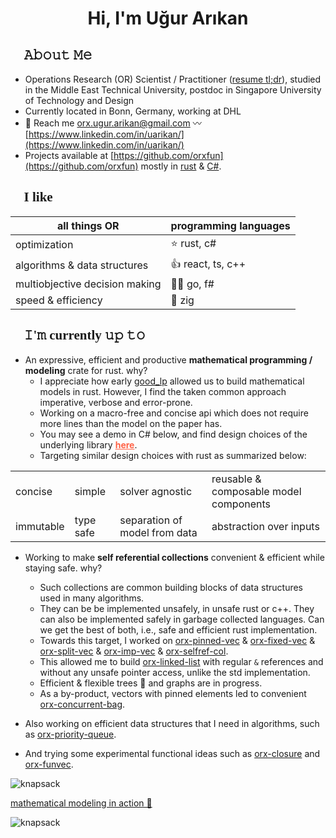 <h1 align="center">Hi, I'm Uğur Arıkan</h1>

<h2 style="font-family: consolas;">👋 𝙰𝚋𝚘𝚞𝚝 𝙼𝚎</h2>

- Operations Research (OR) Scientist / Practitioner ([resume tl;dr](https://orxfun.github.io/cv/)), studied in the Middle East Technical University, postdoc in Singapore University of Technology and Design
- Currently located in Bonn, Germany, working at DHL
- 💬 Reach me [orx.ugur.arikan@gmail.com](mailto:orx.ugur.arikan@gmail.com) 〰️ [https://www.linkedin.com/in/uarikan/](https://www.linkedin.com/in/uarikan/)
- Projects available at [https://github.com/orxfun](https://github.com/orxfun) mostly in [rust](https://crates.io/users/orxfun) & [C#](https://www.nuget.org/profiles/orx.ugur.arikan).


<h2 style="font-family: consolas;">🤟 I like</h2>

| all things OR                  | programming languages |
|--------------------------------|-----------------------|
| optimization                   | ⭐ rust, c#           |
| algorithms & data structures   | 👍 react, ts, c++     |
| multiobjective decision making | 👌🏽 go, f#  |
| speed & efficiency             | 🤔 zig    |

<h2 style="font-family: consolas;">🎈 𝙸'𝚖 currently 𝚞𝚙 𝚝𝚘</h2>

- An expressive, efficient and productive **mathematical programming / modeling** crate for rust. why?
  * I appreciate how early [good_lp](https://crates.io/crates/good_lp) allowed us to build mathematical models in rust. However, I find the taken common approach imperative, verbose and error-prone.
  * Working on a macro-free and concise api which does not require more lines than the model on the paper has.
  * You may see a demo in C# below, and find design choices of the underlying library **<a target="_blank" href="https://orxfun.github.io/orx-mathprog-gallery/" style="color:tomato;">here</a>**.
  * Targeting similar design choices with rust as summarized below:

|||||
|---|---|---|---|
| concise | simple | solver agnostic | reusable & composable model components |
| immutable | type safe | separation of model from data | abstraction over inputs |

- Working to make **self referential collections** convenient & efficient while staying safe. why?
  - Such collections are common building blocks of data structures used in many algorithms.
  - They can be be implemented unsafely, in unsafe rust or c++. They can also be implemented safely in garbage collected languages. Can we get the best of both, i.e., safe and efficient rust implementation.
  - Towards this target, I worked on <a target="_blank" href="https://crates.io/crates/orx-pinned-vec">orx-pinned-vec</a> & <a target="_blank" href="https://crates.io/crates/orx-fixed-vec">orx-fixed-vec</a> & <a target="_blank" href="https://crates.io/crates/orx-split-vec">orx-split-vec</a> & <a target="_blank" href="https://crates.io/crates/orx-imp-vec">orx-imp-vec</a> & <a target="_blank" href="https://crates.io/crates/orx-selfref-col">orx-selfref-col</a>.
  - This allowed me to build <a target="_blank" href="https://crates.io/crates/orx-linked-list">orx-linked-list</a> with regular `&` references and without any unsafe pointer access, unlike the std implementation.
  - Efficient & flexible trees 🌴 and graphs are in progress.
  - As a by-product, vectors with pinned elements led to convenient <a target="_blank" href="https://crates.io/crates/orx-concurrent-bag">orx-concurrent-bag</a>.

- Also working on efficient data structures that I need in algorithms, such as <a target="_blank" href="https://crates.io/crates/orx-priority-queue">orx-priority-queue</a>.

- And trying some experimental functional ideas such as <a target="_blank" href="https://crates.io/crates/orx-closure">orx-closure</a> and <a target="_blank" href="https://crates.io/crates/orx-funvec">orx-funvec</a>.

![knapsack](https://orxfun.github.io/orx-mathprog-gallery/data/concise/knapsack.PNG)

[mathematical modeling in action 🔎](https://orxfun.github.io/orx-mathprog-gallery/img/orx_model_building_knapsack.gif)

![knapsack](https://orxfun.github.io/orx-mathprog-gallery/img/orx_model_building_knapsack-540w.gif)
